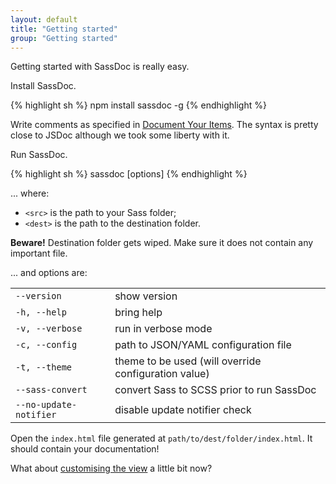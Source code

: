 ```yaml
---
layout: default
title: "Getting started"
group: "Getting started"
---
```


Getting started with SassDoc is really easy.

<div class="counter-steps">
<p class="counter-step">Install SassDoc.</p>

{% highlight sh %}
npm install sassdoc -g
{% endhighlight %}

<p class="counter-step">Write comments as specified in <a href="/documenting-your-items/">Document Your Items</a>. The syntax is pretty close to JSDoc although we took some liberty with it.</p>

<p class="counter-step">Run SassDoc.</p>

{% highlight sh %}
sassdoc <src> <dest> [options]
{% endhighlight %}

<p>... where:</p>

<ul>
<li><code>&lt;src&gt;</code> is the path to your Sass folder;</li>
<li><code>&lt;dest&gt;</code> is the path to the destination folder.</li>
</ul>

<div class="note  note--danger">
<p><strong>Beware!</strong> Destination folder gets wiped. Make sure it does not contain any important file.</p>
</div>

<p>... and options are:</p>

<table>
  <tbody>
    <tr>
      <td><code>--version</code></td>
      <td>show version</td>
    </tr>
    <tr>
      <td><code>-h, --help</code></td>
      <td>bring help</td>
    </tr>
    <tr>
      <td><code>-v, --verbose</code></td>
      <td>run in verbose mode</td>
    </tr>
    <tr>
      <td><code>-c, --config</code></td>
      <td>path to JSON/YAML configuration file</td>
    </tr>
    <tr>
      <td><code>-t, --theme</code></td>
      <td>theme to be used (will override configuration value)</td>
    </tr>
    <tr>
      <td><code>--sass-convert</code></td>
      <td>convert Sass to SCSS prior to run SassDoc</td>
    </tr>
    <tr>
      <td><code>--no-update-notifier</code></td>
      <td>disable update notifier check</td>
    </tr>
  </tbody>
</table>

<p class="counter-step">Open the <code>index.html</code> file generated at <code>path/to/dest/folder/index.html</code>. It should contain your documentation!</p>

<p class="counter-step">What about <a href="/customising-the-view/">customising the view</a> a little bit now?</p>
</div>
